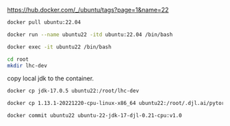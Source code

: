 



https://hub.docker.com/_/ubuntu/tags?page=1&name=22

```sh
docker pull ubuntu:22.04
```

```sh
docker run --name ubuntu22 -itd ubuntu:22.04 /bin/bash
```

```sh
docker exec -it ubuntu22 /bin/bash
```


```sh
cd root
mkdir lhc-dev
```


copy local jdk to the container.
```sh
docker cp jdk-17.0.5 ubuntu22:/root/lhc-dev
```



```sh
docker cp 1.13.1-20221220-cpu-linux-x86_64 ubuntu22:/root/.djl.ai/pytorch
```



```sh
docker commit ubuntu22 ubuntu-22-jdk-17-djl-0.21-cpu:v1.0
```

